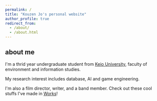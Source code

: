 ```yaml
---
permalink: /
title: "Kouzen Jo's personal website"
author_profile: true
redirect_from: 
  - /about/
  - /about.html
---
```


about me
------
I'm a thrid year undergraduate student from [Keio University](https://www.keio.ac.jp/ja), faculty of environment and information studies.

My research interest includes database, AI and game engineering.

I'm also a film director, writer, and a band member. Check out these cool stuffs I've made in [Works](/works/)!
